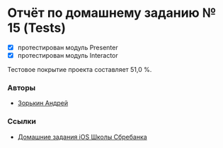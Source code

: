 # Отчёт по домашнему заданию № 15 (Tests)
- [x] протестирован модуль Presenter
- [x] протестирован модуль Interactor

Тестовое покрытие проекта составляет 51,0 %.

### Авторы
* [Зорькин Андрей](https://github.com/zooorkin)

### Ссылки
* [Домашние задания iOS Школы Сбребанка](https://github.com/zooorkin/sberbank-school2019)
